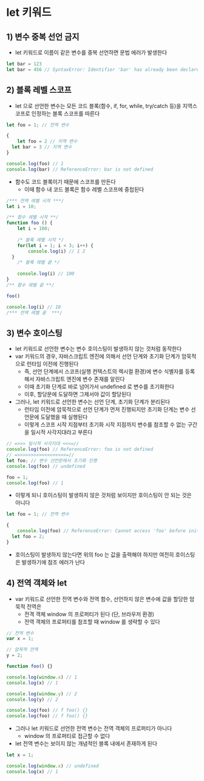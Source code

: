 # let 키워드
## 1) 변수 중복 선언 금지
- let 키워드로 이름이 같은 변수를 중복 선언하면 문법 에러가 발생한다
```typescript jsx
let bar = 123
let bar = 456 // SyntaxError: Identifier 'bar' has already been declared
```

## 2) 블록 레벨 스코프
- let 으로 선언한 변수는 모든 코드 블록(함수, if, for, while, try/catch 등)을 지역스코프로 인정하는 블록 스코프를 따른다
```typescript jsx
let foo = 1; // 전역 변수

{
	let foo = 2 // 지역 변수
  let bar = 3 // 지역 변수
}

console.log(foo) // 1
console.log(bar) // ReferenceError: bar is not defined
```
- 함수도 코드 블록이기 때문에 스코프를 만든다
  - 이때 함수 내 코드 블록은 함수 레벨 스코프에 중첩된다
```typescript jsx
/*** 전역 레벨 시작 ***/
let i = 10;

/** 함수 레벨 시작 **/
function foo () {
	let i = 100;
	
	/* 블록 레벨 시작 */
	for(let i = 1; i < 3; i++) {
		console.log(i) // 1 2
  }
	/* 블록 레벨 끝 */
	
	console.log(i) // 100
}
/** 함수 레벨 끝 **/

foo()

console.log(i) // 10
/*** 전역 레벨 끝  ***/
```

## 3) 변수 호이스팅
- let 키워드로 선언한 변수는 변수 호이스팅이 발생하지 않는 것처럼 동작한다
- var 키워드의 경우, 자바스크립트 엔진에 의해서 선언 단계와 초기화 단계가 암묵적으로 런타임 이전에 진행된다
  - 즉, 선언 단계에서 스코프(실행 컨텍스트의 렉시컬 환경)에 변수 식별자를 등록해서 자바스크립트 엔진에 변수 존재를 알린다
  - 이때 초기화 단계로 바로 넘어가서 undefined 로 변수를 초기화한다
  - 이후, 할당문에 도달하면 그제서야 값이 할당된다
- 그러나, let 키워드로 선언한 변수는 선언 단계, 초기화 단계가 분리된다
  - 런타임 이전에 암묵적으로 선언 단계가 먼저 진행되지만 초기화 단계는 변수 선언문에 도달했을 때 실행된다
  - 이렇게 스코프 시작 지점부터 초기화 시작 지점까지 변수를 참조할 수 없는 구간을 일시적 사각지대라고 부른다
```typescript jsx
// =>>> 일시적 사각지대 <<<=//
console.log(foo) // ReferenceError: foo is not defined
// =>>>>>>>>><<<<<<<<<=//
let foo; // 변수 선언문에서 초기화 진행
console.log(foo) // undefined

foo = 1;
console.log(foo) // 1
```
- 이렇게 되니 호이스팅이 발생하지 않은 것처럼 보이지만 호이스팅이 안 되는 것은 아니다
```typescript jsx
let foo = 1; // 전역 변수

{
	console.log(foo) // ReferenceError: Cannot access 'foo' before initialization
  let foo = 2;
}
```
- 호이스팅이 발생하지 않는다면 위의 foo 는 값을 출력해야 하지만 여전히 호이스팅은 발생하기에 참조 에러가 난다

## 4) 전역 객체와 let
- var 키워드로 선언한 전역 변수와 전역 함수, 선언하지 않은 변수에 값을 할당한 암묵적 전역은 
  - 전격 객체 window 의 프로퍼티가 된다 (단, 브라우저 환경)
  - 전역 객체의 프로퍼티를 참조할 때 window 를 생략할 수 있다
```typescript jsx
// 전역 변수
var x = 1;

// 암묵적 전역
y = 2;

function foo() {}

console.log(window.x) // 1
console.log(x) // 1

console.log(window.y) // 2
console.log(y) // 2

console.log(foo) // f foo() {}
console.log(foo) // f foo() {}
```
- 그러나 let 키워드로 선언한 전역 변수는 전역 객체의 프로퍼티가 아니다
  - window 의 프로퍼티로 접근할 수 없다
- let 전역 변수는 보이지 않는 개념적인 블록 내에서 존재하게 된다
```typescript jsx
let x = 1;

console.log(window.x) // undefined
console.log(x) // 1
```
